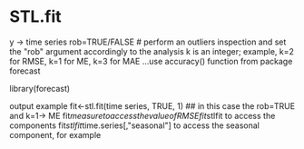 # STL.fit
 y -> time series
 rob=TRUE/FALSE    # perform an outliers inspection and set the "rob" argument accordingly to the analysis
 k is an integer; example, k=2 for RMSE, k=1 for ME, k=3 for MAE ...use accuracy() function from package forecast

library(forecast)

 output  example
 fit<-stl.fit(time series, TRUE, 1)  ## in this case the rob=TRUE and k=1-> ME
 fit$measure to access the value of RMSE
fit$stlfit to access the components
 fit$stlfit$time.series[,"seasonal"] to access the seasonal component, for example
